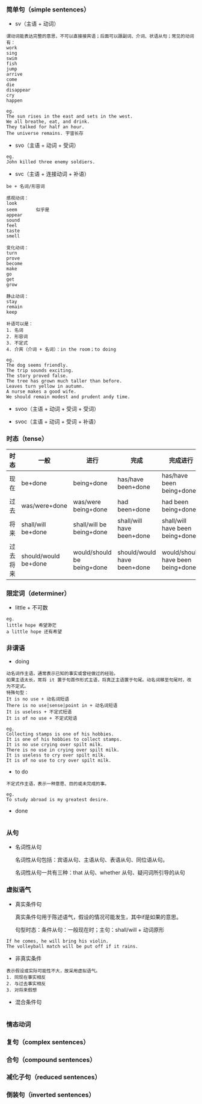 ### 简单句（simple sentences）

- sv（主语 + 动词）

```
谓动词能表达完整的意思，不可以直接接宾语；后面可以跟副词、介词、状语从句；常见的动词有：
work
sing
swim
fish
jump
arrive
come
die
disappear
cry
happen

eg.
The sun rises in the east and sets in the west.
We all breathe, eat, and drink.
They talked for half an hour.
The universe remains. 宇宙长存
```

- svo（主语 + 动词 + 受词）

```
eg.
John killed three enemy soldiers.
```

- svc（主语 + 连接动词 + 补语）

```
be + 名词/形容词

感观动词：
look
seem       似乎是
appear
sound
feel
taste
smell

变化动词：
turn
prove
become
make
go
get
grow

静止动词：
stay
remain
keep

补语可以是：
1. 名词
2. 形容词
3. 不定式
4. 介宾（介词 + 名词）：in the room；to doing

eg.
The dog seems friendly.
The trip sounds exciting.
The story proved false.
The tree has grown much taller than before.
Leaves turn yellow in autumn.
A nurse makes a good wife.
We should remain modest and prudent andy time.
```

- svoo（主语 + 动词 + 受词 + 受词）

- svoc（主语 + 动词 + 受词 + 补语）

### 时态（tense）

时态|一般|进行|完成|完成进行
--|--|--|--|--
现在|be+done|being+done|has/have been+done|has/have been being+done
过去|was/were+done|was/were being+done|had been+done|had been being+done
将来|shall/will be+done|shall/will be being+done|shall/will have been+done|shall/will have been being+done
过去将来|should/would be+done|would/should be being+done|should/would have been+done|would/should have been being+done

### 限定词（determiner）

- little + 不可数

```
eg.  
little hope 希望渺茫  
a little hope 还有希望
```

### 非谓语

- doing

```
动名词作主语，通常表示已知的事实或曾经做过的经验。
如果主语太长，常将 it 置于句首作形式主语，将真正主语置于句尾。动名词移至句尾时，改为不定式。
特殊句型：
It is no use + 动名词短语
There is no use|sense|point in + 动名词短语
It is useless + 不定式短语
It is of no use + 不定式短语

eg.
Collecting stamps is one of his hobbies.
It is one of his hobbies to collect stamps.
It is no use crying over spilt milk.
There is no use in crying over spilt milk.
It is useless to cry over spilt milk.
It is of no use to cry over spilt milk.
```

- to do

```
不定式作主语，表示一种意愿、目的或未完成的事。

eg.
To study abroad is my greatest desire.
```

- done

```

```

### 从句

- 名词性从句
  
  名词性从句包括：宾语从句、主语从句、表语从句、同位语从句。
  
  名词性从句一共有三种：that 从句、whether 从句、疑问词所引导的从句

### 虚拟语气

- 真实条件句
  
  真实条件句用于陈述语气，假设的情况可能发生，其中if是如果的意思。
  
  句型时态：条件从句：一般现在时；主句：shall/will + 动词原形

```
If he comes, he will bring his violin.
The volleyball match will be put off if it rains.
```

- 非真实条件

```
表示假设或实际可能性不大，故采用虚拟语气。
1. 同现在事实相反
2. 与过去事实相反
3. 对将来假想
```

- 混合条件句

```

```

### 情态动词

### 复句（complex sentences）


### 合句（compound sentences）


### 减化子句（reduced sentences）


### 倒装句（inverted sentences）